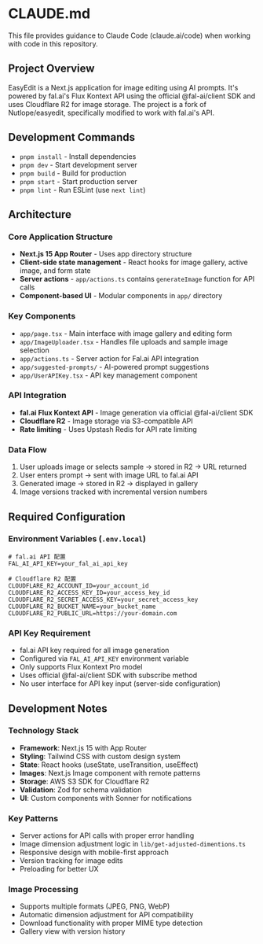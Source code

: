 # CLAUDE.md

This file provides guidance to Claude Code (claude.ai/code) when working with code in this repository.

## Project Overview

EasyEdit is a Next.js application for image editing using AI prompts. It's powered by fal.ai's Flux Kontext API using the official @fal-ai/client SDK and uses Cloudflare R2 for image storage. The project is a fork of Nutlope/easyedit, specifically modified to work with fal.ai's API.

## Development Commands

- `pnpm install` - Install dependencies
- `pnpm dev` - Start development server
- `pnpm build` - Build for production
- `pnpm start` - Start production server
- `pnpm lint` - Run ESLint (use `next lint`)

## Architecture

### Core Application Structure
- **Next.js 15 App Router** - Uses app directory structure
- **Client-side state management** - React hooks for image gallery, active image, and form state
- **Server actions** - `app/actions.ts` contains `generateImage` function for API calls
- **Component-based UI** - Modular components in `app/` directory

### Key Components
- `app/page.tsx` - Main interface with image gallery and editing form
- `app/ImageUploader.tsx` - Handles file uploads and sample image selection
- `app/actions.ts` - Server action for Fal.ai API integration
- `app/suggested-prompts/` - AI-powered prompt suggestions
- `app/UserAPIKey.tsx` - API key management component

### API Integration
- **fal.ai Flux Kontext API** - Image generation via official @fal-ai/client SDK
- **Cloudflare R2** - Image storage via S3-compatible API
- **Rate limiting** - Uses Upstash Redis for API rate limiting

### Data Flow
1. User uploads image or selects sample → stored in R2 → URL returned
2. User enters prompt → sent with image URL to fal.ai API
3. Generated image → stored in R2 → displayed in gallery
4. Image versions tracked with incremental version numbers

## Required Configuration

### Environment Variables (`.env.local`)
```
# fal.ai API 配置
FAL_AI_API_KEY=your_fal_ai_api_key

# Cloudflare R2 配置
CLOUDFLARE_R2_ACCOUNT_ID=your_account_id
CLOUDFLARE_R2_ACCESS_KEY_ID=your_access_key_id
CLOUDFLARE_R2_SECRET_ACCESS_KEY=your_secret_access_key
CLOUDFLARE_R2_BUCKET_NAME=your_bucket_name
CLOUDFLARE_R2_PUBLIC_URL=https://your-domain.com
```

### API Key Requirement
- fal.ai API key required for all image generation
- Configured via `FAL_AI_API_KEY` environment variable
- Only supports Flux Kontext Pro model
- Uses official @fal-ai/client SDK with subscribe method
- No user interface for API key input (server-side configuration)

## Development Notes

### Technology Stack
- **Framework**: Next.js 15 with App Router
- **Styling**: Tailwind CSS with custom design system
- **State**: React hooks (useState, useTransition, useEffect)
- **Images**: Next.js Image component with remote patterns
- **Storage**: AWS S3 SDK for Cloudflare R2
- **Validation**: Zod for schema validation
- **UI**: Custom components with Sonner for notifications

### Key Patterns
- Server actions for API calls with proper error handling
- Image dimension adjustment logic in `lib/get-adjusted-dimentions.ts`
- Responsive design with mobile-first approach
- Version tracking for image edits
- Preloading for better UX

### Image Processing
- Supports multiple formats (JPEG, PNG, WebP)
- Automatic dimension adjustment for API compatibility
- Download functionality with proper MIME type detection
- Gallery view with version history